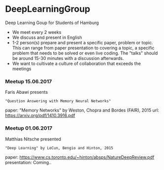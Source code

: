 # DeepLearningGroup
Deep Learning Goup for Students of Hamburg

  - We meet every 2 weeks
  - We discuss and present in English
  - 1-2 person(s) prepare and present a specific paper, problem or topic. This can range from paper presentation to covering a topic, a specific problem that needs to be solved or even live coding. The "talks" should be around 15-30 minutes with a discussion afterwards.
  - We want to cultivate a culture of collaboration that exceeds the meetings

### Meetup 15.06.2017

Faris Abawi presents

    "Question Answering with Memory Neural Networks"

paper: "Memory Networks" by Weston, Chopra and Bordes (FAIR), 2015
  url: https://arxiv.org/pdf/1410.3916.pdf


### Meetup 01.06.2017

Matthias Nitsche presented 

    "Deep Learning" by LeCun, Bengio and Hinton, 2015 

paper: https://www.cs.toronto.edu/~hinton/absps/NatureDeepReview.pdf
presentation: Coming.. <url>